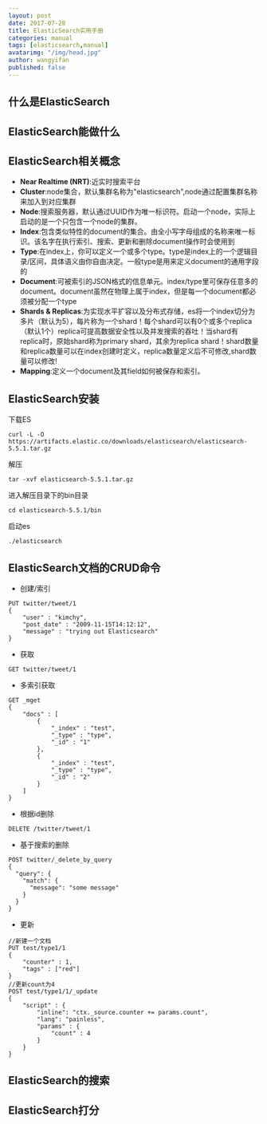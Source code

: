 ```yaml
---
layout: post
date: 2017-07-28
title: ElasticSearch实用手册
categories: manual
tags: [elasticsearch,manual]
avatarimg: "/img/head.jpg"
author: wangyifan
published: false
---
```




## 什么是ElasticSearch

## ElasticSearch能做什么

## ElasticSearch相关概念

- **Near Realtime (NRT)**:近实时搜索平台
- **Cluster**:node集合，默认集群名称为"elasticsearch",node通过配置集群名称来加入到对应集群
- **Node**:搜索服务器，默认通过UUID作为唯一标识符。启动一个node，实际上启动的是一个只包含一个node的集群。
- **Index**:包含类似特性的document的集合。由全小写字母组成的名称来唯一标识。该名字在执行索引、搜索、更新和删除document操作时会使用到
- **Type**:在index上，你可以定义一个或多个type。type是index上的一个逻辑目录/区间，具体语义由你自由决定。一般type是用来定义document的通用字段的
- **Document**:可被索引的JSON格式的信息单元。index/type里可保存任意多的document。document虽然在物理上属于index，但是每一个document都必须被分配一个type
- **Shards & Replicas**:为实现水平扩容以及分布式存储，es将一个index切分为多片（默认为5），每片称为一个shard！每个shard可以有0个或多个replica（默认1个）replica可提高数据安全性以及并发搜索的吞吐！当shard有replica时，原始shard称为primary shard，其余为replica shard！shard数量和replica数量可以在index创建时定义，replica数量定义后不可修改,shard数量可以修改!
- **Mapping**:定义一个document及其field如何被保存和索引。

## ElasticSearch安装

下载ES

```
curl -L -O https://artifacts.elastic.co/downloads/elasticsearch/elasticsearch-5.5.1.tar.gz
```

解压

```
tar -xvf elasticsearch-5.5.1.tar.gz
```

进入解压目录下的bin目录

```
cd elasticsearch-5.5.1/bin
```

启动es

```
./elasticsearch
```

## ElasticSearch文档的CRUD命令

- 创建/索引

```
PUT twitter/tweet/1
{
    "user" : "kimchy",
    "post_date" : "2009-11-15T14:12:12",
    "message" : "trying out Elasticsearch"
}
```

- 获取

```
GET twitter/tweet/1
```

- 多索引获取

```
GET _mget
{
    "docs" : [
        {
            "_index" : "test",
            "_type" : "type",
            "_id" : "1"
        },
        {
            "_index" : "test",
            "_type" : "type",
            "_id" : "2"
        }
    ]
}
```



- 根据id删除

```
DELETE /twitter/tweet/1
```

- 基于搜索的删除

```
POST twitter/_delete_by_query
{
  "query": { 
    "match": {
      "message": "some message"
    }
  }
}
```

- 更新

```
//新建一个文档
PUT test/type1/1
{
    "counter" : 1,
    "tags" : ["red"]
}
//更新count为4
POST test/type1/1/_update
{
    "script" : {
        "inline": "ctx._source.counter += params.count",
        "lang": "painless",
        "params" : {
            "count" : 4
        }
    }
}
```



## ElasticSearch的搜索

## ElasticSearch打分
